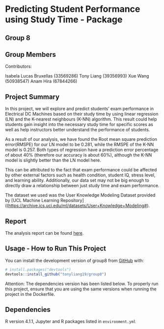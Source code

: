 
<!-- README.md is generated from README.Rmd. Please edit that file -->
<!-- badges: start -->
<!-- badges: end -->

# Predicting Student Performance using Study Time - Package

## Group 8

## Group Members

Contributors:

Isabela Lucas Bruxellas (33569286) Tony Liang (39356993) Xue Wang
(50938547) Anam Hira (67844266)

## Project Summary

In this project, we will explore and predict students’ exam performance
in Electrical DC Machines based on their study time by using linear
regression (LN) and the K-nearest neighbours (K-NN) algorithm. This
result could help students gain insight into the necessary study time
for specific scores as well as help instructors better understand the
performance of students.

As a result of our analysis, we have found the Root mean square
prediction error(RMSPE) for our LN model to be 0.281, while the RMSPE of
the K-NN model is 0.257. Both types of regression have a prediction
error percentage of about 40% (therefore our accuracy is about 60%),
although the K-NN model is slightly better than the LN model here.

This can be attributed to the fact that exam performance could be
affected by other external factors such as health condition, student IQ,
stress level, and learning ability. Additionally, our data set may not be big enough
to directly draw a relationship between just study time and exam
performance.

The dataset we used was the User Knowledge Modeling Dataset provided by
\[UCL Machine Learning
Repository\]((<https://archive.ics.uci.edu/ml/datasets/User+Knowledge+Modeling#>).

## Report

The analysis report can be found
[here](https://github.com/DSCI-310/DSCI-310-Group-8/blob/main/doc/student_performance_analysis_report.Rmd#).

## Usage - How to Run This Project

You can install the development version of group8 from
[GitHub](https://github.com/) with:

``` r
# install.packages("devtools")
devtools::install_github("tonyliang19/group8")
```

Attention: The dependencies version has been listed below. To
properly run this project, ensure that you are using the same versions
when running the project in the Dockerfile.

## Dependencies

R version 4.1.1, Jupyter and R packages listed in <code>environment.yml
